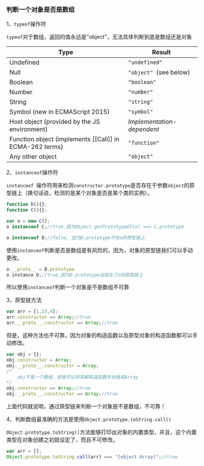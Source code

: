 ### 判断一个对象是否是数组

1、`typeof`操作符

​	`typeof`对于数组，返回的值永远是"object"，无法具体判断到底是数组还是对象

| Type                                     | Result                     |
| ---------------------------------------- | -------------------------- |
| Undefined                                | `"undefined"`              |
| Null                                     | `"object" `(see below)     |
| Boolean                                  | `"boolean"`                |
| Number                                   | `"number"`                 |
| String                                   | `"string"`                 |
| Symbol (new in ECMAScript 2015)          | `"symbol"`                 |
| Host object (provided by the JS environment) | *Implementation-dependent* |
| Function object (implements [[Call]] in ECMA-262 terms) | `"function"`               |
| Any other object                         | `"object"`                 |



2、`instanceof`操作符

​	`instanceof `操作符用来检测`constructor.prototype`是否存在于参数`object`的原型链上（换句话说，检测的是某个对象是否是某个类的实例）。

```javascript
function D(){};
function C(){};

var o = new C();
o instanceof C;//true,因为Object.getPrototypeOf(o) === C.prototype

o instanceof D;//false, 因为D.prototype不在o的原型链上
```

使用`instanceof`判断是否是数组是有风险的，因为，对象的原型链我们可以手动更改。

```javascript
o.__proto__ = D.prototype
o instance D;//true,因为D.prototype出现在了o的原型链上
```

所以使用`instanceof`判断一个对象是不是数组不可靠

3、原型链方法

```javascript
var arr = [1,23,4];
arr.constructor == Array;//true
arr.__proto__.constructor == Array;//true
```

但是，这种方法也不可靠，因为对象的构造函数以及原型对象的构造函数都可以手动修改。

```javascript
var obj = {};
obj.constructor = Array;
obj.__proto__.constructor = Array;
/*
	obj不是一个数组，但是可以将其都构造函数手动改成Array
*/
obj.constructor == Array;//true
obj.__proto__.constructor == Array;//true
```

上面代码就说明，通过原型链来判断一个对象是不是数组，不可靠！

4、判断数组最准确的方法是使用`Object.prototype.toString.call()`

`Object.prototype.toString()`方法能够打印出对象的内置类型，并且，这个内置类型在对象创建之初就设定了，而且不可修改。

```javascript
var arr = [];
Object.prototype.toString.call(arr) === "[object Array]";//true
```

